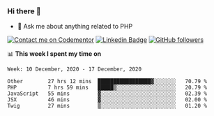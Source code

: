 ### Hi there 👋

<!--
**mustafaculban/mustafaculban** is a ✨ _special_ ✨ repository because its `README.md` (this file) appears on your GitHub profile.

Here are some ideas to get you started:

- 🌱 I’m currently learning ...
- 👯 I’m looking to collaborate on ...
- 🤔 I’m looking for help with ...
- 📫 How to reach me: ...
- 😄 Pronouns: ...
- ⚡ Fun fact: ...

-->
- 💬 Ask me about anything related to PHP

[![Contact me on Codementor](https://www.codementor.io/m-badges/karamusluk/book-session.svg)](https://www.codementor.io/@karamusluk?refer=badge)
[![Linkedin Badge](https://img.shields.io/badge/-Mustafa%20Culban-blue?style=social&logo=Linkedin&logoColor=blue&link=https://www.linkedin.com/in/mustafaculban/)](https://www.linkedin.com/in/mustafaculban/) 
[![GitHub followers](https://img.shields.io/github/followers/karamusluk?label=Follow&style=social)](https://github.com/karamusluk/?tab=follow)


📊 **This week I spent my time on**
<!--START_SECTION:waka-->
```text
Week: 10 December, 2020 - 17 December, 2020

Other        27 hrs 12 mins  █████████████████▓░░░░░░░   70.79 % 
PHP          7 hrs 59 mins   █████▒░░░░░░░░░░░░░░░░░░░   20.79 % 
JavaScript   55 mins         ▓░░░░░░░░░░░░░░░░░░░░░░░░   02.39 % 
JSX          46 mins         ▓░░░░░░░░░░░░░░░░░░░░░░░░   02.00 % 
Twig         27 mins         ▒░░░░░░░░░░░░░░░░░░░░░░░░   01.20 % 
```
<!--END_SECTION:waka-->

